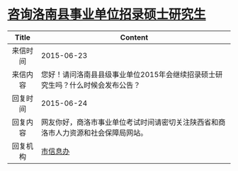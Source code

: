 # [咨询洛南县事业单位招录硕士研究生](http://www.shangluo.gov.cn/zmhd/ldxxxx.jsp?urltype=leadermail.LeaderMailContentUrl&wbtreeid=1112&leadermailid=3208)

| Title |                  Content                  |
|:-----:|-------------------------------------------|
| 来信时间  | 2015-06-23                                |
| 来信内容  | 您好！请问洛南县县级事业单位2015年会继续招录硕士研究生吗？什么时候会发布公告？ |
| 回复时间  | 2015-06-24                                |
| 回复内容  | 网友你好，商洛市事业单位考试时间请密切关注陕西省和商洛市人力资源和社会保障局网站。 |
| 回复机构  | [市信息办](../../category/agencies/市信息办.md)   |